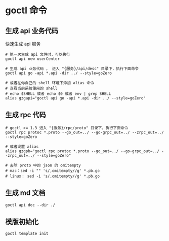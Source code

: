 # goctl 命令

## 生成 api 业务代码

快速生成 api 服务

```shell
# 第一次生成 api 文件时，可以执行
goctl api new userCenter
```

```shell
# 生成 api 业务代码 ， 进入 "{服务}/api/desc" 目录下，执行下面命令
goctl api go -api *.api -dir ../ --style=goZero

# 或者在你自己的 shell 环境下添加 alias 命令
# 查看当前系统使用的 shell
# echo $SHELL 或者 echo $0 或者 env | grep SHELL
alias gzgapi="goctl api go -api *.api -dir ../ --style=goZero"
```

## 生成 rpc 代码

```shell
# goctl >= 1.3 进入 "{服务}/rpc/proto" 目录下，执行下面命令
goctl rpc protoc *.proto --go_out=../ --go-grpc_out=../ --zrpc_out=../ --style=goZero

# 或者设置 alias
alias gzgpb="goctl rpc protoc *.proto --go_out=../ --go-grpc_out=../ --zrpc_out=../ --style=goZero"

# 去除 proto 中的 json 的 omitempty
# mac：sed -i "" 's/,omitempty//g' *.pb.go
# linux： sed -i 's/,omitempty//g' *.pb.go
```

## 生成 md 文档

```shell
goctl api doc --dir ./
```

## 模版初始化

```shell
goctl template init
```